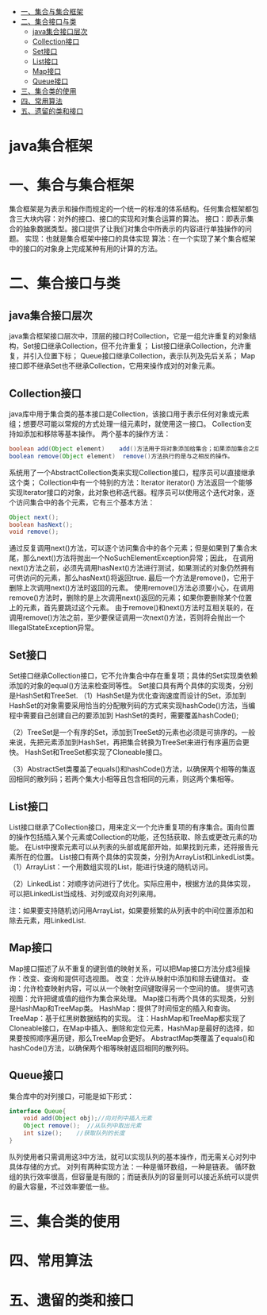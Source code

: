 <!-- GFM-TOC -->
* [一、集合与集合框架](#一集合与集合框架)
* [二、集合接口与类](#二集合接口与类)
    * [java集合接口层次](#java集合接口层次)
    * [Collection接口](#collection接口)
    * [Set接口](#set接口)
    * [List接口](#list接口)
    * [Map接口](#map接口)
    * [Queue接口](#queue接口)
* [三、集合类的使用](#三集合类的使用)
* [四、常用算法](#四常用算法)
* [五、遗留的类和接口](#五遗留的类和接口)
<!-- GFM-TOC -->
# java集合框架
# 一、集合与集合框架
集合框架是为表示和操作而规定的一个统一的标准的体系结构。任何集合框架都包含三大块内容：对外的接口、接口的实现和对集合运算的算法。
接口：即表示集合的抽象数据类型。接口提供了让我们对集合中所表示的内容进行单独操作的问题。
实现：也就是集合框架中接口的具体实现
算法：在一个实现了某个集合框架中的接口的对象身上完成某种有用的计算的方法。
# 二、集合接口与类
## java集合接口层次
java集合框架接口层次中，顶层的接口时Collection，它是一组允许重复的对象结构，Set接口继承Collection，但不允许重复；
List接口继承Collection，允许重复，并引入位置下标；
Queue接口继承Collection，表示队列及先后关系；
Map接口即不继承Set也不继承Collection，它用来操作成对的对象元素。
## Collection接口
java库中用于集合类的基本接口是Collection，该接口用于表示任何对象或元素组；想要尽可能以常规的方式处理一组元素时，就使用这一接口。
Collection支持如添加和移除等基本操作。
两个基本的操作方法：
```java
boolean add(Object element)    add()方法用于将对象添加给集合；如果添加集合之后，集合确实发生了变化，那么返回true,否则返回false.
boolean remove(Object element)  remove()方法执行的是与之相反的操作。
```
系统用了一个AbstractCollection类来实现Collection接口，程序员可以直接继承这个类；
Collection中有一个特别的方法：Iterator iterator()
方法返回一个能够实现Iterator接口的对象，此对象也称迭代器。程序员可以使用这个迭代对象，逐个访问集合中的各个元素，它有三个基本方法：
```java
Object next();
boolean hasNext();
void remove();
```
通过反复调用next()方法，可以逐个访问集合中的各个元素；但是如果到了集合末尾，那么next()方法将抛出一个NoSuchElementException异常；因此，
在调用next()方法之前，必须先调用hasNext()方法进行测试，如果测试的对象仍然拥有可供访问的元素，那么hasNext()将返回true.
最后一个方法是remove()，它用于删除上次调用next()方法时返回的元素。
使用remove()方法必须要小心，在调用remove()方法时，删除的是上次调用next()返回的元素；如果你要删除某个位置上的元素，首先要跳过这个元素。
由于remove()和next()方法时互相关联的，在调用remove()方法之前，至少要保证调用一次next()方法，否则将会抛出一个IllegalStateException异常。
## Set接口
Set接口继承Collection接口，它不允许集合中存在重复项；具体的Set实现类依赖添加的对象的equal()方法来检查同等性。
Set接口具有两个具体的实现类，分别是HashSet和TreeSet.
（1）HashSet是为优化查询速度而设计的Set，添加到HashSet的对象需要采用恰当的分配散列码的方式来实现hashCode()方法，当编程中需要自己创建自己的要添加到
HashSet的类时，需要覆盖hashCode();

（2）TreeSet是一个有序的Set，添加到TreeSet的元素也必须是可排序的。一般来说，先把元素添加到HashSet，再把集合转换为TreeSet来进行有序遍历会更快。
HashSet和TreeSet都实现了Cloneable接口。

（3）AbstractSet类覆盖了equals()和hashCode()方法，以确保两个相等的集返回相同的散列码；若两个集大小相等且包含相同的元素，则这两个集相等。
## List接口
List接口继承了Collection接口，用来定义一个允许重复项的有序集合。面向位置的操作包括插入某个元素或Collection的功能，还包括获取、除去或更改元素的功能。
在List中搜索元素可以从列表的头部或尾部开始，如果找到元素，还将报告元素所在的位置。
List接口有两个具体的实现类，分别为ArrayList和LinkedList类。
（1）ArrayList：一个用数组实现的List，能进行快速的随机访问。

（2）LinkedList：对顺序访问进行了优化。实际应用中，根据方法的具体实现，可以把LinkedList当成栈、对列或双向对列来用。

注：如果要支持随机访问用ArrayList，如果要频繁的从列表中的中间位置添加和除去元素，用LinkedList.
## Map接口
Map接口描述了从不重复的键到值的映射关系，可以把Map接口方法分成3组操作：改变、查询和提供可选视图。
改变：允许从映射中添加和除去键值对。
查询：允许检查映射内容，可以从一个映射空间键取得另一个空间的值。
提供可选视图：允许把键或值的组作为集合来处理。
Map接口有两个具体的实现类，分别是HashMap和TreeMap类。
HashMap：提供了时间恒定的插入和查询。
TreeMap：基于红黑树数据结构的实现。
注：HashMap和TreeMap都实现了Cloneable接口，在Map中插入、删除和定位元素，HashMap是最好的选择，如果要按照顺序遍历键，那么TreeMap会更好。
AbstractMap类覆盖了equals()和hashCode()方法，以确保两个相等映射返回相同的散列码。
## Queue接口
集合库中的对列接口，可能是如下形式：
```java
interface Queue{
    void add(Object obj);//向对列中插入元素
    Object remove();  //从队列中取出元素
    int size();    //获取队列的长度
}
```
队列使用者只需调用这3中方法，就可以实现队列的基本操作，而无需关心对列中具体存储的方式。
对列有两种实现方法：一种是循环数组，一种是链表。
循环数组的执行效率很高，但容量是有限的；而链表队列的容量则可以接近系统可以提供的最大容量，不过效率要低一些。

# 三、集合类的使用
# 四、常用算法
# 五、遗留的类和接口
